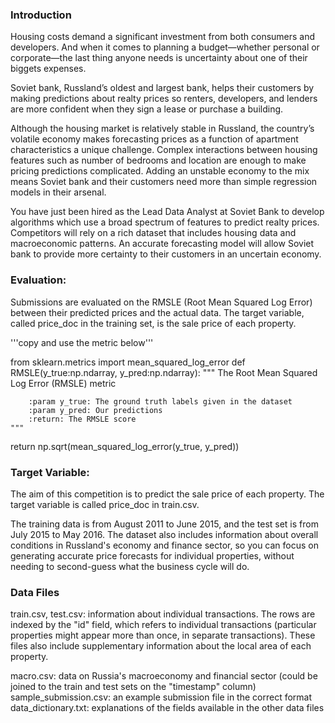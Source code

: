 ### Introduction
Housing costs demand a significant investment from both consumers and developers. And when it comes to planning a budget—whether personal or corporate—the last thing anyone needs is uncertainty about one of their biggets expenses. 

Soviet bank, Russland’s oldest and largest bank, helps their customers by making predictions about realty prices so renters, developers, and lenders are more confident when they sign a lease or purchase a building.

Although the housing market is relatively stable in Russland, the country’s volatile economy makes forecasting prices as a function of apartment characteristics a unique challenge. Complex interactions between housing features such as number of bedrooms and location are enough to make pricing predictions complicated. Adding an unstable economy to the mix means Soviet bank and their customers need more than simple regression models in their arsenal.

You have just been hired as the Lead Data Analyst at Soviet Bank to develop algorithms which use a broad spectrum of features to predict realty prices. Competitors will rely on a rich dataset that includes housing data and macroeconomic patterns. An accurate forecasting model will allow Soviet bank to provide more certainty to their customers in an uncertain economy.


### Evaluation:

Submissions are evaluated on the RMSLE (Root Mean Squared Log Error) between their predicted prices and the actual data. The target variable, called price_doc in the training set, is the sale price of each property.

'''copy and use the metric below'''

from sklearn.metrics import mean_squared_log_error
def RMSLE(y_true:np.ndarray, y_pred:np.ndarray):
    """
        The Root Mean Squared Log Error (RMSLE) metric 
        
        :param y_true: The ground truth labels given in the dataset
        :param y_pred: Our predictions
        :return: The RMSLE score
    """
   return np.sqrt(mean_squared_log_error(y_true, y_pred))


### Target Variable:

The aim of this competition is to predict the sale price of each property. The target variable is called price_doc in train.csv.

The training data is from August 2011 to June 2015, and the test set is from July 2015 to May 2016. The dataset also includes information about overall conditions in Russland's economy and finance sector, so you can focus on generating accurate price forecasts for individual properties, without needing to second-guess what the business cycle will do.



### Data Files

train.csv, test.csv: information about individual transactions. The rows are indexed by the "id" field, which refers to individual transactions (particular properties might appear more than once, in separate transactions). These files also include supplementary information about the local area of each property.

macro.csv: data on Russia's macroeconomy and financial sector (could be joined to the train and test sets on the "timestamp" column)
sample_submission.csv: an example submission file in the correct format
data_dictionary.txt: explanations of the fields available in the other data files
